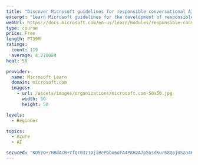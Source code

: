 ```yaml
---
title: "Discover Microsoft guidelines for responsible conversational AI development"
excerpt: "Learn Microsoft guidelines for the development of responsible conversational AI, such as chat bots and voice-controlled systems."
webUrl: https://docs.microsoft.com/en-us/learn/modules/responsible-conversational-ai/
type: course
price: Free
length: PT39M
ratings:
  count: 119
  average: 4.210084
heat: 50

provider:
  name: Microsoft Learn
  domain: microsoft.com
  images:
    - url: /assets/images/organizations/microsoft.com-50x50.jpg
      width: 50
      height: 50

levels:
  - Beginner

topics:
  - Azure
  - AI

secured: "KO5YO+/HBdAcB+YfQr03z1DjiBePGbo6oFA4PKH2A7p5nsdKur68QojUSza4KeyvAhWvxJa7I8/NE/jikX/gi7+SHh7kaHmsxw5pXXTX85Ovg+NXssRrEt1V0kNFFJ6UzagRi+M41MV9g0yEsUje8yuop8zrFgnWxgkBZjnWghv/SU64mUWkzS1JC23CWERfVPBOJdC8YcVtD4YQlh3krOv2AVJ8CFvKWcwVGMpT515mMEo3nSV/IyhTE3+Niv9OJhDLCA11OE7GcfLFeLS1AJBs9EWNmOX7SC4SR3BTd9y5DHjz44Gwtpl9B0uSp1ksNxoYkN0Gu6bQKYdHD4BWyqrQ2zDmNxVz3UcoMJO07rYifgy/vVpQjF9Yk4mTOJ613Yh2Z6jfzoLHb99YiIGVlU08mGQZV6v6srw+pq2Hzls=;5D1k1PCXoxtUWqYgAAnlRw=="
---
```


